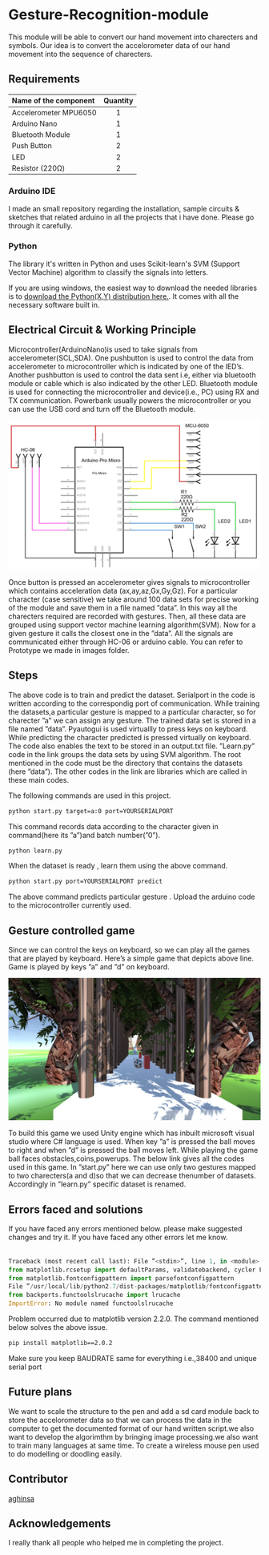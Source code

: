 # Gesture-Recognition-module

This module will be able to convert our hand movement into charecters and symbols. Our idea is to convert the accelorometer data of our hand movement into the sequence of charecters.

## Requirements

| Name of the component | Quantity |
| :-------------------- | :------: |
| Accelerometer MPU6050 |    1     |
| Arduino Nano          |    1     |
| Bluetooth Module      |    1     |
| Push Button           |    2     |
| LED                   |    2     |
| Resistor (220Ω)       |    2     |

### Arduino IDE

I made an small repository regarding the installation, sample circuits & sketches that related arduino in all the projects that i have done. Please go through it carefully.

### Python

The library it's written in Python and uses Scikit-learn's SVM (Support Vector Machine) algorithm to classify the signals into letters.

If you are using windows, the easiest way to download the needed libraries is to [download the Python(X,Y) distribution here.](https://python-xy.github.io/). It comes with all the necessary software built in.

## Electrical Circuit & Working Principle

Microcontroller(ArduinoNano)is used to take signals from accelerometer(SCL,SDA). One pushbutton is used to control the data from accelerometer to microcontroller which is indicated by one of the lED’s. Another pushbutton is used to control the data sent i.e, either via bluetooth module or cable which is also indicated by the other LED. Bluetooth module is used for connecting the microcontroller and device(i.e., PC) using RX and TX communication. Powerbank usually powers the microcontroller or you can use the USB cord and turn off the Bluetooth module.

![Circuit](images/circuit.png)

Once button is pressed an accelerometer gives signals to microcontroller which contains acceleration data (ax,ay,az,Gx,Gy,Gz). For a particular character (case sensitive) we take around 100 data sets for precise working of the module and save them in a file named ”data”. In this way all the charecters required are recorded with gestures. Then, all these data are grouped using support vector machine learning algorithm(SVM). Now for a given gesture it calls the closest one in the ”data”. All the signals are communicated either through HC-06 or arduino cable. You can refer to Prototype we made in images folder.

## Steps

The above code is to train and predict the dataset. Serialport in the code is written according to the correspondig port of communication. While training the datasets,a particular gesture is mapped to a particular character, so for charecter ”a” we can assign any gesture. The trained data set is stored in a file named ”data”. Pyautogui is used virtuallly to press keys on keyboard. While predicting the character predicted is pressed virtually on keyboard. The code also enables the text to be stored in an output.txt file. ”Learn.py” code in the link groups the data sets by using SVM algorithm. The root mentioned in the code must be the directory that contains the datasets (here ”data”). The other codes in the link are libraries which are called in these main codes.

The following commands are used in this project.

```bash
python start.py target=a:0 port=YOURSERIALPORT
```

This command records data according to the character given in command(here its ”a”)and batch number(”0”).

```bash
python learn.py
```

When the dataset is ready , learn them using the above command.

```bash
python start.py port=YOURSERIALPORT predict
```

The above command predicts particular gesture . Upload the arduino code to the microcontroller currently used.

## Gesture controlled game

Since we can control the keys on keyboard, so we can play all the games that are played by keyboard. Here’s a simple game that depicts above line. Game is played by keys ”a” and ”d” on keyboard.

![Gesture controlled game](images/game_scene.JPG)

To build this game we used Unity engine which has inbuilt microsoft visual studio where C# language is used. When key ”a” is pressed the ball moves to right and when ”d” is pressed the ball moves left. While playing the game ball faces obstacles,coins,powerups. The below link gives all the codes used in this game. In ”start.py” here we can use only two gestures mapped to two charecters(a and d)so that we can decrease thenumber of datasets. Accordingly in ”learn.py” specific dataset is renamed.

## Errors faced and solutions

If you have faced any errors mentioned below. please make suggested changes and try it. If you have faced any other errors let me know.

```python

Traceback (most recent call last): File ”<stdin>”, line 1, in <module> File ”/usr/local/lib/python2.7/dist-packages/matplotlib/init.py”, line 128, in <module>
from matplotlib.rcsetup import defaultParams, validatebackend, cycler File ”/usr/local/lib/python2.7/dist-packages/matplotlib/rcsetup.py”, line 29, in <module>
from matplotlib.fontconfigpattern import parsefontconfigpattern
File ”/usr/local/lib/python2.7/dist-packages/matplotlib/fontconfigpattern.py”, line 32, in <module>
from backports.functoolslrucache import lrucache
ImportError: No module named functoolslrucache
```

Problem occurred due to matplotlib version 2.2.0. The command mentioned below solves the above issue.

```bash
pip install matplotlib==2.0.2
```

Make sure you keep BAUDRATE same for everything i.e.,38400 and unique serial port

## Future plans

We want to scale the structure to the pen and add a sd card module back to store the accelorometer data so that we can process the data in the computer to get the documented format of our hand written script.we also want to develop the algorimthm by bringing image processing.we also want to train many languages at same time. To create a wireless mouse pen used to do modelling or doodling easily.

## Contributor

[aghinsa](https://github.com/aghinsa)

## Acknowledgements

I really thank all people who helped me in completing the project.
